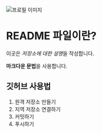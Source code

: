 ![프로필 이미지](./0002866346_001_20200209163204923https://github.com/user-attachments/assets/3b4e6d70-b1a2-4017-bfaf-2ed6e33e216e)

# README 파일이란?

이곳은 *저장소에 대한 설명*을 작성합니다.

**마크다운 문법**을 사용합니다.

## 깃허브 사용법

1. 원격 저장소 만들기
2. 지역 저장소 연결하기
3. 커밋하기
4. 푸시하기
